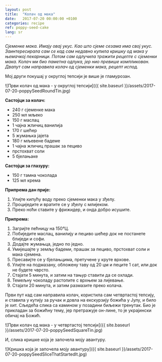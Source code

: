 ```yaml
---
layout: post
title:  "Колач од мака"
date:   2017-07-20 00:00:00 +0100
categories: recipe
ref: poppy-seed-cake
lang: sr
---
```


*Сјеменке мака. Имају овај укус. Као што сјеме сезама има свој укус. Заинтересирала сам се кад сам недавно купила кришку од мака у њемачкој пекарници. Потом сам одлучила тражити рецепте с сјеменки мака. Колач ми био паметна одлука, јер нио превише компликован. Двапут сам направила колач од сјеменки мака, рецепт испод.*

Мој други покушај у округлој тепсији је више је гламурозан.

![Први колач од мака - у округлој тепсији]({{ site.baseurl }}/assets/2017-07-20-poppySeedRoundTin.jpg)

**Састојци за колач:**
* 240 г сјеменке мака
* 250 мл мљеко
* 150 г маслац
* 1 чајна жличиц ванилија
* 170 г шећер
* 5 жумањка јајета
* 180 г мљевене бадеме
* 1 чајна жличиц прашак за пециво
* прстохват соли
* 5 бјелањаке

**Састојци за глазуру:**
* 150 г тамна чоколада
* 125 мл крема

**Припрема дан прије:**
1. Улијте кипућу воду преко сјеменки мака у зђелу.
2. Проциједите и вратите се у зђелу с млијеком.
3. Преко ноћи ставите у фрижидер, и онда добро исушите.

**Припрема:**
1. Загријте пећницу на  150°Ц.
2. Побиједите маслац, ванилију и пециво шећер док не постанете блиједи и софи.
3. Додајте жумањца, једно по једно.
4. Умијешајте у земљу бадеми, прашак за пециво, прстохват соли и мака сјемена.
5. Пресавијте се у бјелањцима, претучене у круте врхове.
6. Улијте на подмазану, обложену таву од 20 цм и пеците 1 сат, или док не будете чврсто.
7. Стајати 5 минута, и затим на тањур ставити да се охлади.
8. Темељну чоколаду растопите с врхњем за лијевање.
9. Стајати 20 минута, и затим размазите преко колача.

Први пут кад сам направила колач, користила сам четвртастој тепсију, и ставила у кутију за ручак и довла на екскурзију божића у Јулу, и било је хит. Сљедећа слика са камином у позадини биљежи тренутак. Био је прикладан за божићну тему, јер претражује он-лине, то је украјински обичај на Божић.

![Први колач од мака - у четвртастој тепсији]({{ site.baseurl }}/assets/2017-07-20-poppySeedSquareTin.jpg)

И, слика кришке која је започела моју авантуру.

![Кришка која је започела моју авантуру]({{ site.baseurl }}/assets/2017-07-20-poppySeedSliceThatStartedIt.jpg)
